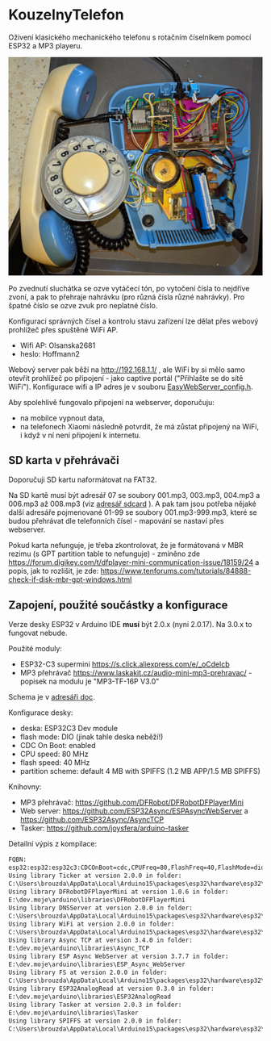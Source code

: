 # KouzelnyTelefon

Oživení klasického mechanického telefonu s rotačním číselníkem pomocí ESP32 a MP3 playeru.

![](/doc/osazeni.jpg) 

Po zvednutí sluchátka se ozve vytáčecí tón,
po vytočení čísla to nejdříve zvoní, a pak to přehraje nahrávku (pro různá čísla různé nahrávky).
Pro špatné číslo se ozve zvuk pro neplatné číslo.

Konfiguraci správných čísel a kontrolu stavu zařízení lze dělat přes webový prohlížeč přes spuštěné WiFi AP.

* Wifi AP: Olsanska2681
* heslo: Hoffmann2

Webový server pak běží na http://192.168.1.1/ , ale WiFi by si mělo samo otevřít prohlížeč po připojení - jako captive portál ("Přihlašte se do sítě WiFi").
Konfigurace wifi a IP adres je v souboru [EasyWebServer_config.h](/KouzelnyTelefon/EasyWebServer_config.h).

Aby spolehlivě fungovalo připojení na webserver, doporučuju:
* na mobilce vypnout data,
* na telefonech Xiaomi následně potvrdit, že má zůstat připojený na WiFi, i když v ní není připojení k internetu.


## SD karta v přehrávači

Doporučuji SD kartu naformátovat na FAT32.

Na SD kartě musí být adresář 07 se soubory 001.mp3, 003.mp3, 004.mp3 a 006.mp3 až 008.mp3 (viz [adresář sdcard](/sdcard) ).
A pak tam jsou potřeba nějaké další adresáře pojmenované 01-99 se soubory 001.mp3-999.mp3, které se budou přehrávat dle telefonních čísel - mapování se nastaví přes webserver.

Pokud karta nefunguje, je třeba zkontrolovat, že je formátovaná v MBR rezimu (s GPT partition table to nefunguje) - zmíněno zde 
https://forum.digikey.com/t/dfplayer-mini-communication-issue/18159/24 a popis, jak to rozlišit, je zde: https://www.tenforums.com/tutorials/84888-check-if-disk-mbr-gpt-windows.html



## Zapojení, použité součástky a konfigurace

Verze desky ESP32 v Arduino IDE **musí** být 2.0.x (nyní 2.0.17). Na 3.0.x to fungovat nebude.

Použité moduly:
* ESP32-C3 supermini https://s.click.aliexpress.com/e/_oCdelcb
* MP3 přehrávač https://www.laskakit.cz/audio-mini-mp3-prehravac/ - popisek na modulu je "MP3-TF-16P V3.0"

Schema je v [adresáři doc](/doc/schema.svg).

Konfigurace desky:
* deska: ESP32C3 Dev module
* flash mode: DIO (jinak tahle deska neběží!)
* CDC On Boot: enabled
* CPU speed: 80 MHz
* flash speed: 40 MHz
* partition scheme: default 4 MB with SPIFFS (1.2 MB APP/1.5 MB SPIFFS)

Knihovny:
* MP3 přehrávač: https://github.com/DFRobot/DFRobotDFPlayerMini
* Web server: https://github.com/ESP32Async/ESPAsyncWebServer a  https://github.com/ESP32Async/AsyncTCP 
* Tasker: https://github.com/joysfera/arduino-tasker

Detailní výpis z kompilace:
```
FQBN: esp32:esp32:esp32c3:CDCOnBoot=cdc,CPUFreq=80,FlashFreq=40,FlashMode=dio 
Using library Ticker at version 2.0.0 in folder: C:\Users\brouzda\AppData\Local\Arduino15\packages\esp32\hardware\esp32\2.0.17\libraries\Ticker 
Using library DFRobotDFPlayerMini at version 1.0.6 in folder: E:\dev.moje\arduino\libraries\DFRobotDFPlayerMini 
Using library DNSServer at version 2.0.0 in folder: C:\Users\brouzda\AppData\Local\Arduino15\packages\esp32\hardware\esp32\2.0.17\libraries\DNSServer 
Using library WiFi at version 2.0.0 in folder: C:\Users\brouzda\AppData\Local\Arduino15\packages\esp32\hardware\esp32\2.0.17\libraries\WiFi 
Using library Async TCP at version 3.4.0 in folder: E:\dev.moje\arduino\libraries\Async_TCP 
Using library ESP Async WebServer at version 3.7.7 in folder: E:\dev.moje\arduino\libraries\ESP_Async_WebServer 
Using library FS at version 2.0.0 in folder: C:\Users\brouzda\AppData\Local\Arduino15\packages\esp32\hardware\esp32\2.0.17\libraries\FS 
Using library ESP32AnalogRead at version 0.3.0 in folder: E:\dev.moje\arduino\libraries\ESP32AnalogRead 
Using library Tasker at version 2.0.3 in folder: E:\dev.moje\arduino\libraries\Tasker 
Using library SPIFFS at version 2.0.0 in folder: C:\Users\brouzda\AppData\Local\Arduino15\packages\esp32\hardware\esp32\2.0.17\libraries\SPIFFS 
```

